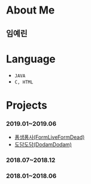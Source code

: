 # About Me
## 임예린



# Language  
- `JAVA`
- `C, HTML`



# Projects
### 2019.01~2019.06
- [폼생폼사(FormLiveFormDead)](https://github.com/enurinm/FormLiveFormDead)
- [도담도담(DodamDodam)](https://github.com/enurinm/DodamDodam)
### 2018.07~2018.12

### 2018.01~2018.06

